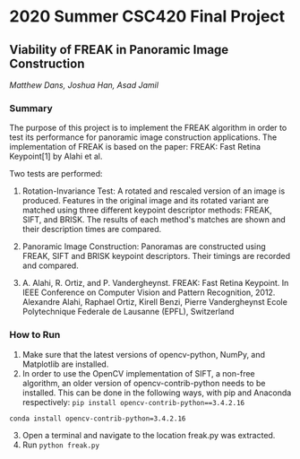 # 2020 Summer CSC420 Final Project
## Viability of FREAK in Panoramic Image Construction
*Matthew Dans, Joshua Han, Asad Jamil*

### Summary
The purpose of this project is to implement the FREAK algorithm in order to test its performance for panoramic image construction applications. 
The implementation of FREAK is based on the paper: FREAK: Fast Retina Keypoint[1] by Alahi et al. 

Two tests are performed:
1. Rotation-Invariance Test: A rotated and rescaled version of an image is produced. Features in the original image and its rotated variant are matched using 
three different keypoint descriptor methods: FREAK, SIFT, and BRISK. The results of each method's matches are shown and their description times are compared.

2. Panoramic Image Construction: Panoramas are constructed using FREAK, SIFT and BRISK keypoint descriptors. Their timings are recorded and compared.

1. A. Alahi, R. Ortiz, and P. Vandergheynst. FREAK: Fast Retina Keypoint. In IEEE Conference on Computer Vision and Pattern
Recognition, 2012. Alexandre Alahi, Raphael Ortiz, Kirell Benzi, Pierre Vandergheynst
Ecole Polytechnique Federale de Lausanne (EPFL), Switzerland

### How to Run

1. Make sure that the latest versions of opencv-python, NumPy, and Matplotlib are installed. 
2. In order to use the OpenCV implementation of SIFT, a non-free algorithm, an older version of opencv-contrib-python needs to be installed. 
This can be done in the following ways, with pip and Anaconda respectively: 
`
pip install opencv-contrib-python==3.4.2.16
`

`
conda install opencv-contrib-python=3.4.2.16
`

3. Open a terminal and navigate to the location freak.py was extracted.
4. Run `python freak.py`
